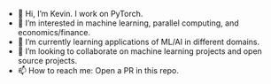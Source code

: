 - 👋 Hi, I’m Kevin. I work on PyTorch.
- 👀 I’m interested in machine learning, parallel computing, and economics/finance.
- 🌱 I’m currently learning applications of ML/AI in different domains.
- 💞️ I’m looking to collaborate on machine learning projects and open source projects.
- 📫 How to reach me: Open a PR in this repo.

<!---
NivekT/NivekT is a ✨ special ✨ repository because its `README.md` (this file) appears on your GitHub profile.
You can click the Preview link to take a look at your changes.
--->

